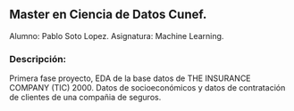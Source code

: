 ## Master en Ciencia de Datos Cunef.
Alumno: Pablo Soto Lopez.
Asignatura: Machine Learning.


### Descripción: 

Primera fase proyecto, EDA de la base datos de THE INSURANCE COMPANY (TIC) 2000. 
Datos de socioeconómicos y datos de contratación de clientes de una compañia de seguros.